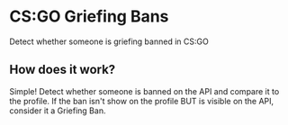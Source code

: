 # CS:GO Griefing Bans
Detect whether someone is griefing banned in CS:GO


## How does it work?

Simple! Detect whether someone is banned on the API and compare it to the profile. If the ban isn't show on the profile BUT is visible on the API, consider it a Griefing Ban.
